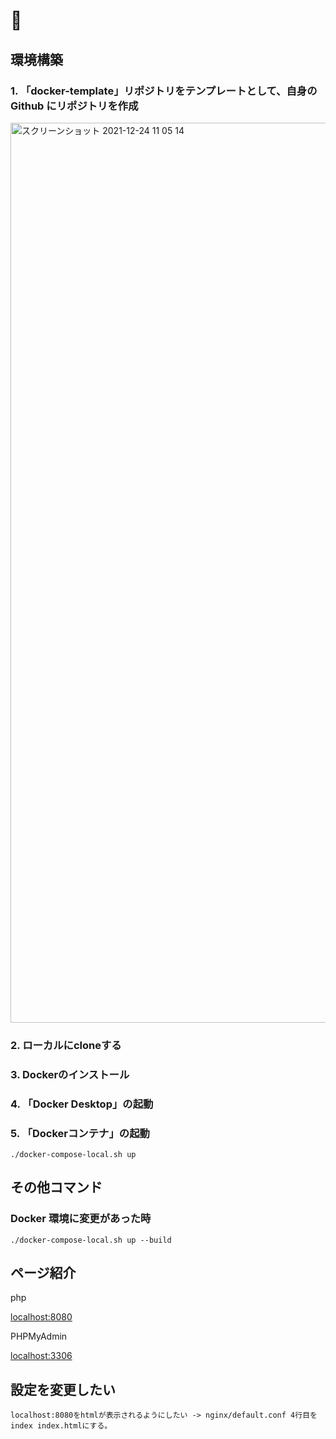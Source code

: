 # 🐳

## 環境構築

### 1. 「docker-template」リポジトリをテンプレートとして、自身の Github にリポジトリを作成

<img width="1440" alt="スクリーンショット 2021-12-24 11 05 14" src="https://user-images.githubusercontent.com/63081802/147306983-b09827a5-cdbd-4061-a1c3-390496b266a8.png">

### 2. ローカルにcloneする

### 3. Dockerのインストール

### 4. 「Docker Desktop」の起動

### 5. 「Dockerコンテナ」の起動

```
./docker-compose-local.sh up
```

## その他コマンド

### Docker 環境に変更があった時

```
./docker-compose-local.sh up --build
```

## ページ紹介

php

[localhost:8080](http://localhost:8080)

PHPMyAdmin

[localhost:3306](http://localhost:3306)

## 設定を変更したい

```
localhost:8080をhtmlが表示されるようにしたい -> nginx/default.conf 4行目を index index.htmlにする。
```
